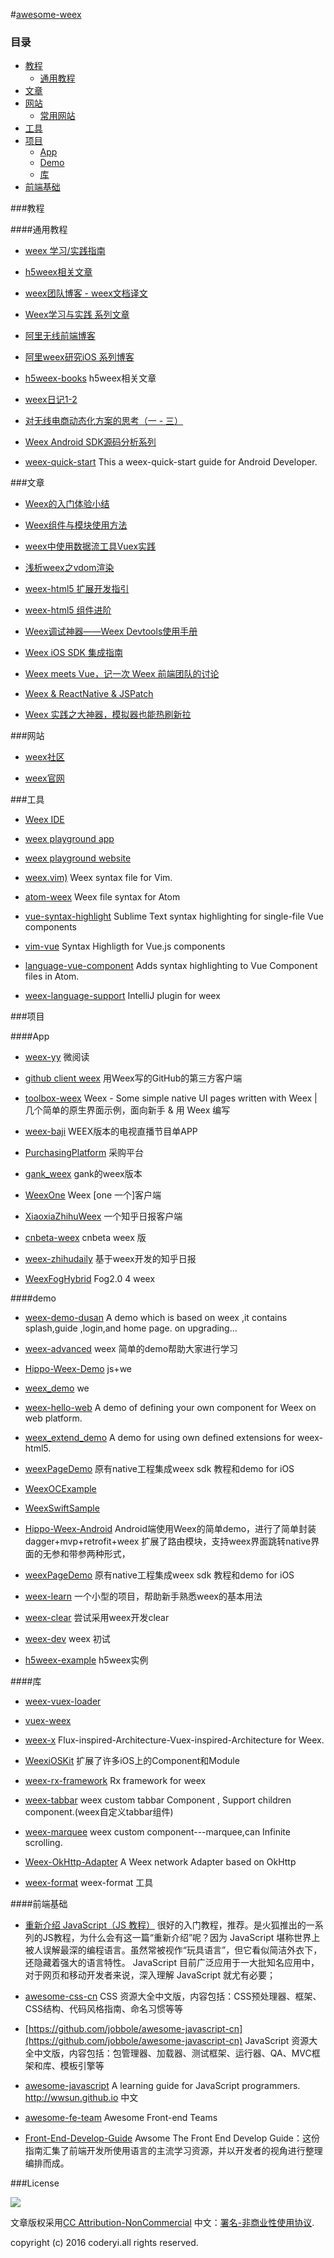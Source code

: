#[awesome-weex](https://github.com/JoggerPlus/awesome-weex)

###  目录
- [教程](#教程)
    - [通用教程](#通用教程)
- [文章](#文章)
- [网站](#网站)
    - [常用网站](#常用网站)
- [工具](#工具)
- [项目](#项目)
    - [App](#app)
    - [Demo](#demo)
    - [库](#库)
- [前端基础](#前端基础)


###教程

####通用教程

* [weex 学习/实践指南](https://github.com/vczero/weex-learning)

* [h5weex相关文章](https://github.com/h5weex/h5weex-books)

* [weex团队博客 - weex文档译文](https://github.com/weexteam/article/issues)

* [Weex学习与实践 系列文章](http://coderyi.com/posts/weex1/)

* [阿里无线前端博客](https://github.com/amfe/article/issues)

* [阿里weex研究iOS 系列博客](http://blog.csdn.net/d200820205051/article/category/6306637)

* [h5weex-books](https://github.com/h5weex/h5weex-books) h5weex相关文章



* [weex日记1-2](http://www.zjutkz.net/2016/09/15/weex%E6%97%A5%E8%AE%B0/)

* [对无线电商动态化方案的思考（一 - 三）](https://github.com/amfe/article/issues/13)

* [Weex Android SDK源码分析系列](http://blog.csdn.net/column/details/weex.html)

* [weex-quick-start](https://github.com/zhoukekestar/weex-quick-start) This a weex-quick-start guide for Android Developer.


###文章

* [Weex的入门体验小结](https://zhuanlan.zhihu.com/p/21770667)

* [Weex组件与模块使用方法](http://weex.help/topic/57de805fa16ef6026b9c76bb)

* [weex中使用数据流工具Vuex实践](https://github.com/weexteam/article/issues/62)

* [浅析weex之vdom渲染](https://github.com/weexteam/article/issues/51)

* [weex-html5 扩展开发指引](https://yq.aliyun.com/articles/61055)

* [weex-html5 组件进阶](https://yq.aliyun.com/articles/61067)

* [Weex调试神器——Weex Devtools使用手册 ](https://github.com/weexteam/article/issues/50)

* [Weex iOS SDK 集成指南](https://open.taobao.com/doc2/detail?spm=a219a.7629140.0.0.tFddsV&&docType=1&articleId=104829)

* [Weex meets Vue，记一次 Weex 前端团队的讨论](https://github.com/weexteam/article/issues/77)

* [Weex & ReactNative & JSPatch](http://awhisper.github.io/2016/07/22/Weex-ReactNative-JSPatch/)

* [Weex 实践之大神器，模拟器也能热刷新拉](http://www.jianshu.com/p/241fc05e5cf0)

###网站

* [weex社区](http://weex.help/)

* [weex官网](https://alibaba.github.io/weex/)



###工具

* [Weex IDE](https://github.com/weexteam/weex-ide)

* [weex playground app](https://alibaba.github.io/weex/download.html)

* [weex playground website](http://weex.alibaba-inc.com/playground)

* [weex.vim)](https://github.com/yuezk/weex.vim) Weex syntax file for Vim.

* [atom-weex](https://github.com/coffeedeveloper/atom-weex) Weex file syntax for Atom

* [vue-syntax-highlight](https://github.com/vuejs/vue-syntax-highlight) Sublime Text syntax highlighting for single-file Vue components

* [vim-vue](https://github.com/posva/vim-vue) Syntax Highligth for Vue.js components

* [language-vue-component](https://atom.io/packages/language-vue-component) Adds syntax highlighting to Vue Component files in Atom.


* [weex-language-support](https://github.com/misakuo/weex-language-support) IntelliJ plugin for weex


###项目

####App


* [weex-yy](https://github.com/vczero/weex-yy) 微阅读

* [github client weex](https://github.com/coderyi/hello-weex) 用Weex写的GitHub的第三方客户端

* [toolbox-weex](https://github.com/hugojing/toolbox-weex) Weex - Some simple native UI pages written with Weex | 几个简单的原生界面示例，面向新手 & 用 Weex 编写

* [weex-baji](https://github.com/charlescui/weex-baji) WEEX版本的电视直播节目单APP

* [PurchasingPlatform](https://github.com/emptywalker/PurchasingPlatform) 采购平台

* [gank_weex](https://github.com/jtsky/gank_weex) gank的weex版本

* [WeexOne](https://github.com/dodola/WeexOne) Weex [one 一个]客户端

* [XiaoxiaZhihuWeex](https://github.com/LiushuiXiaoxia/XiaoxiaZhihuWeex) 一个知乎日报客户端
 
* [cnbeta-weex](https://github.com/gakaki/cnbeta-weex) cnbeta weex 版

* [weex-zhihudaily](https://github.com/huangang/weex-zhihudaily) 基于weex开发的知乎日报

* [WeexFogHybrid](https://github.com/bringmehome/WeexFogHybrid) Fog2.0 4 weex



####demo

* [weex-demo-dusan](https://github.com/duqian291902259/weex-demo-dusan) A demo which is based on weex ,it contains splash,guide ,login,and home page. on upgrading... 

* [weex-advanced](https://github.com/walid1992/weex-advanced) weex 简单的demo帮助大家进行学习

* [Hippo-Weex-Demo](https://github.com/q757571446/Hippo-Weex-Demo) js+we

* [weex_demo](https://github.com/attackonFourier/weex_demo) we

* [weex-hello-web](https://github.com/MrRaindrop/weex-hello-web) A demo of defining your own component for Weex on web platform.

* [weex_extend_demo](https://github.com/MrRaindrop/weex_extend_demo) A demo for using own defined extensions for weex-html5.

* [weexPageDemo](https://github.com/dengjunwen/weexPageDemo) 原有native工程集成weex sdk 教程和demo for iOS

* [WeexOCExample](https://github.com/acton393/WeexOCExample)

* [WeexSwiftSample](https://github.com/acton393/WeexSwiftSample)

* [Hippo-Weex-Android](https://github.com/q757571446/Hippo-Weex-Android) Android端使用Weex的简单demo，进行了简单封装 dagger+mvp+retrofit+weex 扩展了路由模块，支持weex界面跳转native界面的无参和带参两种形式，

* [weexPageDemo](https://github.com/dengjunwen/weexPageDemo) 原有native工程集成weex sdk 教程和demo for iOS

* [weex-learn](https://github.com/lotusyun/weex-learn) 一个小型的项目，帮助新手熟悉weex的基本用法

* [weex-clear](https://github.com/youwenda/weex-clear) 尝试采用weex开发clear

* [weex-dev](https://github.com/wangweianger/weex-dev) weex 初试

* [h5weex-example](https://github.com/h5weex/h5weex-example) h5weex实例


####库

* [weex-vuex-loader](https://github.com/kmCha/weex-vuex-loader)

* [vuex-weex](https://github.com/kmCha/vuex-weex)

* [weex-x](https://github.com/Jinjiang/weex-x) Flux-inspired-Architecture-Vuex-inspired-Architecture for Weex.

* [WeexiOSKit](https://github.com/coderyi/hello-weex) 扩展了许多iOS上的Component和Module

* [weex-rx-framework](https://github.com/weexteam/weex-rx-framework) Rx framework for weex

* [weex-tabbar](https://github.com/zhouyuexie/weex-tabbar) weex custom tabbar Component , Support children component.(weex自定义tabbar组件)

* [weex-marquee](https://github.com/zhouyuexie/weex-marquee) weex custom component---marquee,can Infinite scrolling.

* [Weex-OkHttp-Adapter](https://github.com/zjutkz/Weex-OkHttp-Adapter) A Weex network Adapter based on OkHttp

* [weex-format](https://github.com/walid1992/weex-format) weex-format 工具


 
####前端基础

* [重新介绍 JavaScript（JS 教程）](https://developer.mozilla.org/zh-CN/docs/Web/JavaScript)  很好的入门教程，推荐。是火狐推出的一系列的JS教程，为什么会有这一篇“重新介绍”呢？因为 JavaScript 堪称世界上被人误解最深的编程语言。虽然常被视作“玩具语言”，但它看似简洁外衣下，还隐藏着强大的语言特性。 JavaScript 目前广泛应用于一大批知名应用中，对于网页和移动开发者来说，深入理解 JavaScript 就尤有必要；

* [awesome-css-cn](https://github.com/jobbole/awesome-css-cn)
CSS 资源大全中文版，内容包括：CSS预处理器、框架、CSS结构、代码风格指南、命名习惯等等

* [https://github.com/jobbole/awesome-javascript-cn](https://github.com/jobbole/awesome-javascript-cn)
JavaScript 资源大全中文版，内容包括：包管理器、加载器、测试框架、运行器、QA、MVC框架和库、模板引擎等

* [awesome-javascript](https://github.com/wwsun/awesome-javascript)
A learning guide for JavaScript programmers. http://wwsun.github.io
中文

* [awesome-fe-team](https://github.com/mdluo/awesome-fe-team)
Awesome Front-end Teams

* [Front-End-Develop-Guide](https://github.com/icepy/Front-End-Develop-Guide)
Awsome The Front End Develop Guide：这份指南汇集了前端开发所使用语言的主流学习资源，并以开发者的视角进行整理编排而成。


###License

![](https://i.creativecommons.org/l/by-nc/4.0/88x31.png)


文章版权采用[CC Attribution-NonCommercial](http://creativecommons.org/licenses/by-nc/4.0/) 中文：[署名-非商业性使用协议](http://creativecommons.org/licenses/by-nc/3.0/cn/
                                                                                                      ).

copyright (c) 2016 coderyi.all rights reserved.





